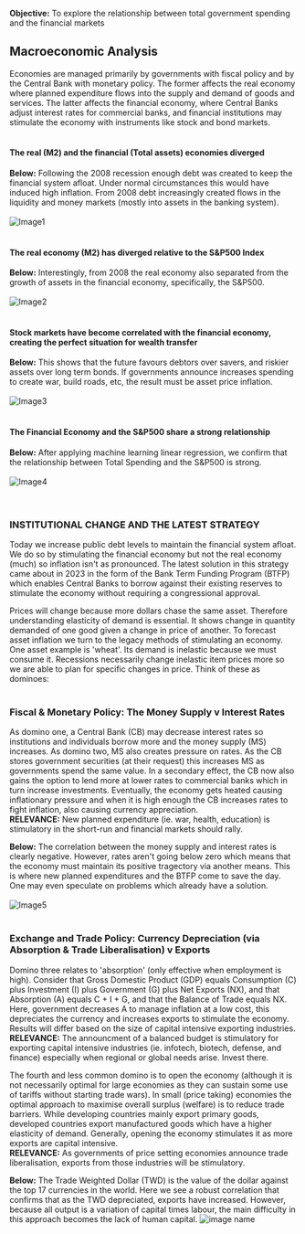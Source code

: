 **Objective:** To explore the relationship between total government spending and the financial markets

## Macroeconomic Analysis
Economies are managed primarily by governments with fiscal policy and by the Central Bank with monetary policy. The former affects the real economy where planned expenditure flows into the supply and demand of goods and services. The latter affects the financial economy, where Central Banks adjust interest rates for commercial banks, and financial institutions may stimulate the economy with instruments like stock and bond markets.
<br><br>
#### The real (M2) and the financial (Total assets) economies diverged
**Below:** Following the 2008 recession enough debt was created to keep the financial system afloat. Under normal circumstances this would have induced high inflation. From 2008 debt increasingly created flows in the liquidity and money markets (mostly into assets in the banking system).<br><br>
![Image1](https://CarlosPeralta2049.github.io/Assets/Project1_01.png)
<br><br>
#### The real economy (M2) has diverged relative to the S&P500 Index
**Below:** Interestingly, from 2008 the real economy also separated from the growth of assets in the financial economy, specifically, the S&P500.<br><br>
![Image2](https://CarlosPeralta2049.github.io/Assets/Project1_02.png)
<br><br>
#### Stock markets have become correlated with the financial economy, creating the perfect situation for wealth transfer
**Below:** This shows that the future favours debtors over savers, and riskier assets over long term bonds. If governments announce increases spending to create war, build roads, etc, the result must be asset price inflation.<br><br>
![Image3](https://CarlosPeralta2049.github.io/Assets/Project1_03.png)
<br><br>
#### The Financial Economy and the S&P500 share a strong relationship
**Below:** After applying machine learning linear regression, we confirm that the relationship between Total Spending and the S&P500 is strong.<br><br>
![Image4](https://CarlosPeralta2049.github.io/Assets/Project1_04.png)
<br><br><br>

### INSTITUTIONAL CHANGE AND THE LATEST STRATEGY
Today we increase public debt levels to maintain the financial system afloat. We do so by stimulating the financial economy but not the real economy (much) so inflation isn't as pronounced. The latest solution in this strategy came about in 2023 in the form of the Bank Term Funding Program (BTFP) which enables Central Banks to borrow against their existing reserves to stimulate the economy without requiring a congressional approval.

Prices will change because more dollars chase the same asset. Therefore understanding elasticity of demand is essential. It shows change in quantity demanded of one good given a change in price of another. To forecast asset inflation we turn to the legacy methods of stimulating an economy. One asset example is 'wheat'. Its demand is inelastic because we must consume it. Recessions necessarily change inelastic item prices more so we are able to plan for specific changes in price. Think of these as dominoes:<br><br>

### Fiscal & Monetary Policy: The Money Supply v Interest Rates
As domino one, a Central Bank (CB) may decrease interest rates so institutions and individuals borrow more and the money supply (MS) increases. As domino two, MS also creates pressure on rates. As the CB stores government securities (at their request) this increases MS as governments spend the same value. In a secondary effect, the CB now also gains the option to lend more at lower rates to commercial banks which in turn increase investments. Eventually, the economy gets heated causing inflationary pressure and when it is high enough the CB increases rates to fight inflation, also causing currency appreciation. <br>**RELEVANCE:** New planned expenditure (ie. war, health, education) is stimulatory in the short-run and financial markets should rally. 

**Below:** The correlation between the money supply and interest rates is clearly negative. However, rates aren't going below zero which means that the economy must maintain its positive tragectory via another means. This is where new planned expenditures and the BTFP come to save the day. One may even speculate on problems which already have a solution.<br><br>
![Image5](https://CarlosPeralta2049.github.io/Assets/Project1_05.png)
<br><br>

### Exchange and Trade Policy: Currency Depreciation (via Absorption & Trade Liberalisation) v Exports
Domino three relates to 'absorption' (only effective when employment is high). Consider that Gross Domestic Product (GDP) equals Consumption (C) plus Investment (I) plus Government (G) plus Net Exports (NX), and that Absorption (A) equals C + I + G, and that the Balance of Trade equals NX. Here, government decreases A to manage inflation at a low cost, this depreciates the currency and increases exports to stimulate the economy. Results will differ based on the size of capital intensive exporting industries. <br>**RELEVANCE:** The announcment of a balanced budget is stimulatory for exporting capital intensive industries (ie. infotech, biotech, defense, and finance) especially when regional or global needs arise. Invest there.

The fourth and less common domino is to open the economy (although it is not necessarily optimal for large economies as they can sustain some use of tariffs without starting trade wars). In small (price taking) economies the optimal approach to maximise overall surplus (welfare) is to reduce trade barriers. While developing countries mainly export primary goods, developed countries export manufactured goods which have a higher elasticity of demand. Generally, opening the economy stimulates it as more exports are capital intensive. <br>**RELEVANCE:** As governments of price setting economies announce trade liberalisation, exports from those industries will be stimulatory.

**Below:** The Trade Weighted Dollar (TWD) is the value of the dollar against the top 17 currencies in the world. Here we see a robust correlation that confirms that as the TWD depreciated, exports have increased. However, because all output is a variation of capital times labour, the main difficulty in this approach becomes the lack of human capital.
![image name](image.jpg)

